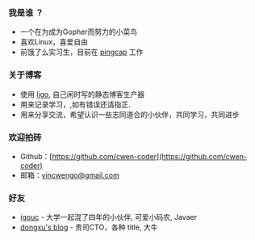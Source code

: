 ### 我是谁 ？

* 一个在为成为Gopher而努力的小菜鸟
* 喜欢Linux，喜爱自由
* 前饿了么实习生，目前在 [pingcap](http://pingcap.com) 工作

### 关于博客

* 使用 [ljgo](https://github.com/cwen-coder/ljgo), 自己闲时写的静态博客生产器
* 用来记录学习，,如有错误还请指正.
* 用来分享交流，希望认识一些志同道合的小伙伴，共同学习，共同进步

### 欢迎拍砖

* Github：[https://github.com/cwen-coder](https://github.com/cwen-coder)
* 邮箱：[yincwengo@gmail.com](mailto:yincwengo@gmail.com)

### 好友

* [igouc](http://www.igouc.com) - 大学一起混了四年的小伙伴, 可爱小码农, Javaer
* [dongxu's blog](http://0xffff.me) - 贵司CTO，各种 title, 大牛  
